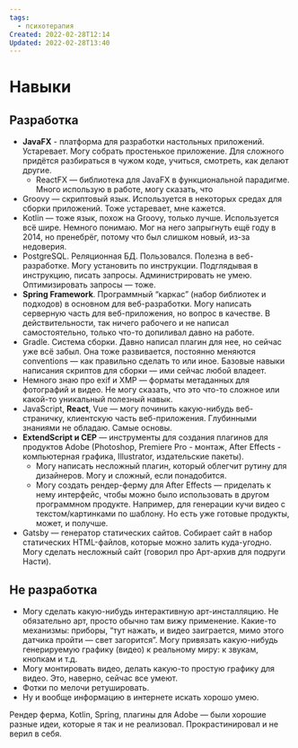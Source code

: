 ```yaml
---
tags:
  - психотерапия
Created: 2022-02-28T12:14
Updated: 2022-02-28T13:40
---
```

# Навыки

## Разработка

- **JavaFX** - платформа для разработки настольных приложений. Устаревает. Могу собрать простенькое приложение. Для сложного придётся разбираться в чужом коде, учиться, смотреть, как делают другие.
    - ReactFX — библиотека для JavaFX в функциональной парадигме. Много использую в работе, могу сказать, что
- Groovy — скриптовый язык. Используется в некоторых средах для сборки приложений. Тоже устаревает, мне кажется.
- Kotlin — тоже язык, похож на Groovy, только лучше. Используется всё шире. Немного понимаю. Мог на него запрыгнуть ещё году в 2014, но пренебрёг, потому что был слишком новый, из-за недоверия.
- PostgreSQL. Реляционная БД. Пользовался. Полезна в веб-разработке. Могу установить по инструкции. Подглядывая в инструкцию, писать запросы. Администрировать не умею. Оптимизировать запросы — тоже.
- **Spring Framework**. Программный “каркас” (набор библиотек и подходов) в основном для веб-разработки. Могу написать серверную часть для веб-приложения, но вопрос в качестве. В действительности, так ничего рабочего и не написал самостоятельно, только что-то допиливал давно на работе.
- Gradle. Система сборки. Давно написал плагин для нее, но сейчас уже всё забыл. Она тоже развивается, постоянно меняются conventions — как правильно сделать то или иное. Базовые навыки написания скриптов для сборки — ими сейчас любой владеет.
- Немного знаю про exif и XMP — форматы метаданных для фотографий и видео. Не могу сказать, что это что-то сложное или какой-то уникальный полезный навык.
- JavaScript, **React**, Vue — могу починить какую-нибудь веб-страничку, клиентскую часть веб-приложения. Глубинными знаниями не обладаю. Самые основы.
- **ExtendScript и CEP** — инструменты для создания плагинов для продуктов Adobe (Photoshop, Premiere Pro - монтаж, After Effects - компьютерная графика, Illustrator, издательские пакеты).
    - Могу написать несложный плагин, который облегчит рутину для дизайнеров. Могу и сложный, если понадобится.
    - Могу создать рендер-ферму для After Effects — приделать к нему интерфейс, чтобы можно было использовать в другом программном продукте. Например, для генерации кучи видео с текстом/картинками по шаблону. Но есть уже готовые продукты, может, и получше.
- Gatsby — генератор статических сайтов. Собирает сайт в набор статических HTML-файлов, которые можно залить куда-угодно. Могу сделать несложный сайт (говорил про Арт-архив для подруги Насти).

## Не разработка

- Могу сделать какую-нибудь интерактивную арт-инсталляцию. Не обязательно арт, просто обычно там вижу применение. Какие-то механизмы: приборы, “тут нажать, и видео заиграется, мимо этого датчика пройти — свет загорится”. Могу привязать какую-нибудь генерируемую графику (видео) к реальному миру: к звукам, кнопкам и т.д.
- Могу монтировать видео, делать какую-то простую графику для видео. Это, наверно, сейчас все умеют.
- Фотки по мелочи ретушировать.
- Ну и вообще информацию в интернете искать хорошо умею.

  

  

Рендер ферма, Kotlin, Spring, плагины для Adobe — были хорошие разные идеи, которые я так и не реализовал. Прокрастинировал и не верил в себя.